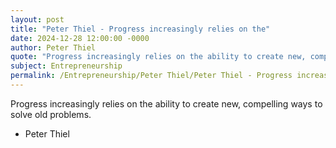 ```yaml
---
layout: post
title: "Peter Thiel - Progress increasingly relies on the"
date: 2024-12-28 12:00:00 -0000
author: Peter Thiel
quote: "Progress increasingly relies on the ability to create new, compelling ways to solve old problems."
subject: Entrepreneurship
permalink: /Entrepreneurship/Peter Thiel/Peter Thiel - Progress increasingly relies on the
---
```


Progress increasingly relies on the ability to create new, compelling ways to solve old problems.

- Peter Thiel
